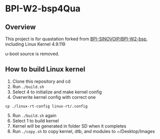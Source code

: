 # BPI-W2-bsp4Qua

Overview
------------
This project is for quastation forked from [BPI-SINOVOIP/BPI-W2-bsp](https://github.com/BPI-SINOVOIP/BPI-W2-bsp), including Linux Kernel 4.9.119

u-boot source is removed.

How to build Linux kernel
------------------------------------------
1. Clone this repository and cd
2. Run ```./build.sh```
3. Select 4 to initialize and make kernel config
4. Overwrite kernel config with correct one
```
cp ./linux-rt-config linux-rt/.config
```
5. Run ```./build.sh``` again
6. Select 1 to build kernel
7. Kernel will be generated in folder SD when it completes
8. Run ```./copy.sh``` to copy kernel, dtb, and modules to ~/Desktop/Images
